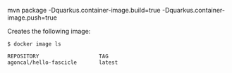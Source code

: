 mvn package -Dquarkus.container-image.build=true -Dquarkus.container-image.push=true

Creates the following image:

```
$ docker image ls

REPOSITORY                   TAG   
agoncal/hello-fascicle       latest
```
